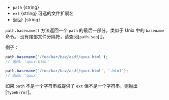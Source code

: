 <!-- YAML
added: v0.1.25
changes:
  - version: v6.0.0
    pr-url: https://github.com/nodejs/node/pull/5348
    description: Passing a non-string as the `path` argument will throw now.
-->

* `path` {string}
* `ext` {string} 可选的文件扩展名
* 返回: {string}

`path.basename()` 方法返回一个 `path` 的最后一部分，类似于 Unix 中的 `basename` 命令。
没有尾部文件分隔符，请查阅[`path.sep`][]。

例子：

```js
path.basename('/foo/bar/baz/asdf/quux.html');
// 返回: 'quux.html'

path.basename('/foo/bar/baz/asdf/quux.html', '.html');
// 返回: 'quux'
```

如果 `path` 不是一个字符串或提供了 `ext` 但不是一个字符串，则抛出 [`TypeError`]。

